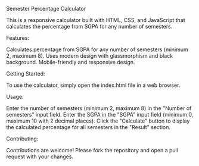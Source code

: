 Semester Percentage Calculator

This is a responsive calculator built with HTML, CSS, and JavaScript that calculates the percentage from SGPA for any number of semesters.


Features: 

Calculates percentage from SGPA for any number of semesters (minimum 2, maximum 8).
Uses modern design with glassmorphism and black background.
Mobile-friendly and responsive design.


Getting Started:

To use the calculator, simply open the index.html file in a web browser.

Usage:

Enter the number of semesters (minimum 2, maximum 8) in the "Number of semesters" input field.
Enter the SGPA in the "SGPA" input field (minimum 0, maximum 10 with 2 decimal places).
Click the "Calculate" button to display the calculated percentage for all semesters in the "Result" section.


Contributing:

Contributions are welcome! Please fork the repository and open a pull request with your changes.
